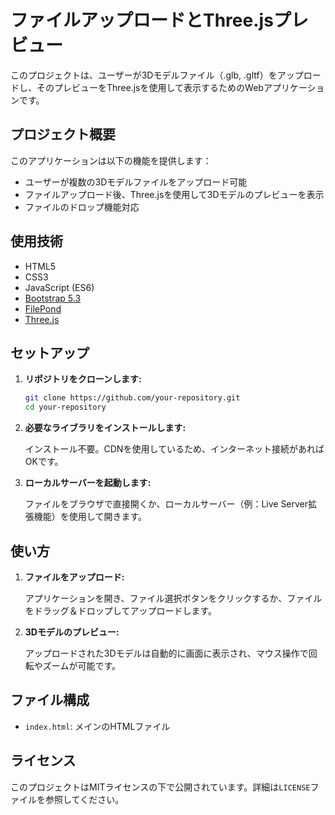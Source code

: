 # ファイルアップロードとThree.jsプレビュー

このプロジェクトは、ユーザーが3Dモデルファイル（.glb, .gltf）をアップロードし、そのプレビューをThree.jsを使用して表示するためのWebアプリケーションです。

## プロジェクト概要

このアプリケーションは以下の機能を提供します：

- ユーザーが複数の3Dモデルファイルをアップロード可能
- ファイルアップロード後、Three.jsを使用して3Dモデルのプレビューを表示
- ファイルのドロップ機能対応

## 使用技術

- HTML5
- CSS3
- JavaScript (ES6)
- [Bootstrap 5.3](https://getbootstrap.com/)
- [FilePond](https://pqina.nl/filepond/)
- [Three.js](https://threejs.org/)

## セットアップ

1. **リポジトリをクローンします:**

    ```bash
    git clone https://github.com/your-repository.git
    cd your-repository
    ```

2. **必要なライブラリをインストールします:**

    インストール不要。CDNを使用しているため、インターネット接続があればOKです。

3. **ローカルサーバーを起動します:**

    ファイルをブラウザで直接開くか、ローカルサーバー（例：Live Server拡張機能）を使用して開きます。

## 使い方

1. **ファイルをアップロード:**

    アプリケーションを開き、ファイル選択ボタンをクリックするか、ファイルをドラッグ＆ドロップしてアップロードします。

2. **3Dモデルのプレビュー:**

    アップロードされた3Dモデルは自動的に画面に表示され、マウス操作で回転やズームが可能です。

## ファイル構成

- `index.html`: メインのHTMLファイル

## ライセンス

このプロジェクトはMITライセンスの下で公開されています。詳細は`LICENSE`ファイルを参照してください。
